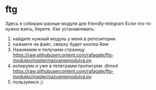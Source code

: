# ftg
Здесь я собираю разные модули для friendly-telegram
Если что-то нужно взять, берите.
Как устанавливать:
1. найдите нужный модуль у меня в репозитории
2. нажмите на файл, сверху будет кнопка Raw
3. Нажимаем и получаем страницу https://raw.githubusercontent.com/rafagale/ftg-modules/master/nazvaniemodulya.py
4. копируем и уже в телеграмм прописуем .dlmod https://raw.githubusercontent.com/rafagale/ftg-modules/master/nazvaniemodulya.py
5. пользуемся ;)
